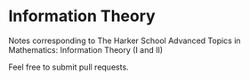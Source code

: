 # Information Theory

Notes corresponding to The Harker School Advanced Topics in Mathematics: Information Theory (I and II)

Feel free to submit pull requests.
